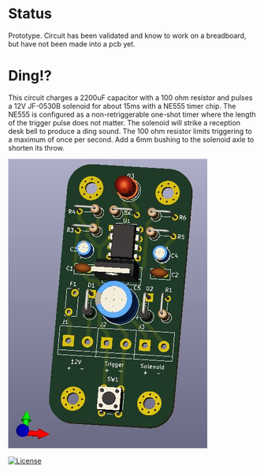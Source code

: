 # Status

Prototype. Circuit has been validated and know to work on a breadboard, but have not been made into a pcb yet.

# Ding!?

This circuit charges a 2200uF capacitor with a 100 ohm resistor and pulses a 12V JF-0530B solenoid for about 15ms with a NE555 timer chip. The NE555 is configured as a non-retriggerable one-shot timer where the length of the trigger pulse does not matter. The solenoid will strike a reception desk bell to produce a ding sound. The 100 ohm resistor limits triggering to a maximum of once per second. Add a 6mm bushing to the solenoid axle to shorten its throw.

![](Kicad/Solenoid%20pulser-render.jpg)

[![License](https://img.shields.io/badge/License-Apache%202.0-blue.svg)](https://opensource.org/licenses/Apache-2.0)